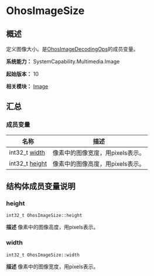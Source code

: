 # OhosImageSize


## 概述

定义图像大小。是[OhosImageDecodingOps](_ohos_image_decoding_ops.md)的成员变量。

**系统能力：** SystemCapability.Multimedia.Image

**起始版本：** 10

**相关模块：** [Image](image.md)


## 汇总


### 成员变量

| 名称 | 描述 | 
| -------- | -------- |
| int32_t [width](#width) | 像素中的图像宽度，用pixels表示。  |
| int32_t [height](#height) | 像素中的图像高度，用pixels表示。  |


## 结构体成员变量说明


### height

```
int32_t OhosImageSize::height
```
**描述**
像素中的图像高度，用pixels表示。


### width

```
int32_t OhosImageSize::width
```
**描述**
像素中的图像宽度，用pixels表示。
